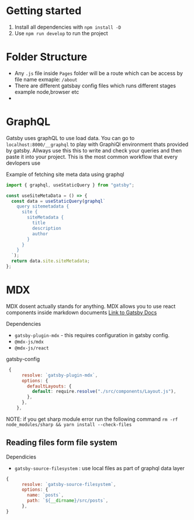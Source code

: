 # Getting started

1. Install all dependencies with `npm install -D`
2. Use `npm run develop` to run the project

# Folder Structure

- Any `.js` file inside `Pages` folder will be a route which can be access by file name exmaple: `/about`
- There are different gatsbay config files which runs different stages example node,browser etc
-

# GraphQL

Gatsby uses graphQL to use load data. You can go to `localhost:8000/__graphql` to play with GraphiQl environment thats provided by gatsby. Allways use this this to write and check your queries and then paste it into your project.
This is the most common workflow that every devlopers use

Example of fetching site meta data using graphql

```js
import { graphql, useStaticQuery } from "gatsby";

const useSiteMetaData = () => {
  const data = useStaticQuery(graphql`
    query sitemetadata {
      site {
        siteMetadata {
          title
          description
          author
        }
      }
    }
  `);
  return data.site.siteMetadata;
};
```

# MDX

MDX dosent actually stands for anything. MDX allows you to use react components inside markdown documents
[Link to Gatsby Docs](https://www.gatsbyjs.com/plugins/gatsby-plugin-mdx/)

Dependencies

- `gatsby-plugin-mdx` - this requires configuration in gatsby config.
- `@mdx-js/mdx`
- `@mdx-js/react`

gatsby-config

```js
 {
      resolve: `gatsby-plugin-mdx`,
      options: {
        defaultLayouts: {
          default: require.resolve("./src/components/Layout.js"),
        },
      },
    },
```

NOTE: if you get sharp module error run the following command `rm -rf node_modules/sharp && yarn install --check-files`

## Reading files form file system

Dependicies

- `gatsby-source-filesystem` : use local files as part of graphql data layer

```js
{
      resolve: `gatsby-source-filesystem`,
      options: {
        name: `posts`,
        path: `${__dirname}/src/posts`,
      },
}
```
